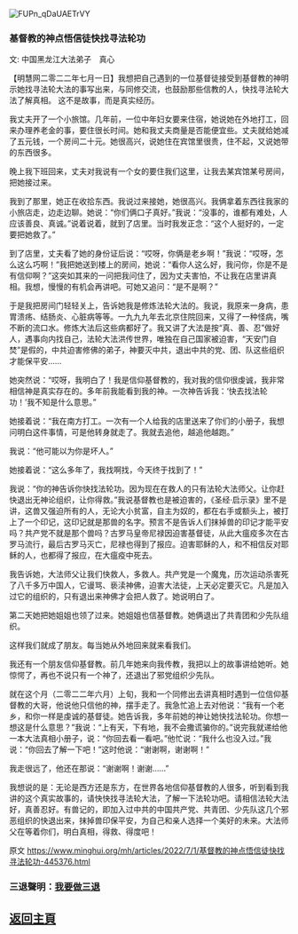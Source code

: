 ![FUPn_qDaUAETrVY](https://user-images.githubusercontent.com/79625284/176864447-0f7d5ef8-51b8-47a8-a904-612e65633f17.png)

### 基督教的神点悟信徒快找寻法轮功

文: 中国黑龙江大法弟子　真心 

【明慧网二零二二年七月一日】我想把自己遇到的一位基督徒接受到基督教的神明示她找寻法轮大法的事写出来，与同修交流，也鼓励那些信教的人，快找寻法轮大法了解真相。
这不是故事，而是真实经历。

我丈夫开了一个小旅馆。几年前，一位中年妇女要来住宿，她说她在外地打工，回来办理养老金的事，要住很长时间。她和我丈夫商量是否能便宜些。丈夫就给她减了五元钱，一个房间二十元。她很高兴，说她住在宾馆里很贵，住不起，又说她带的东西很多。

晚上我下班回来，丈夫对我说有一个女的要住我们这里，让我去某宾馆某号房间，把她接过来。

我到了那里，她正在收拾东西。我说过来接她，她很高兴。我俩拿着东西往我家的小旅店走，边走边聊。她说：“你们俩口子真好。”我说：“没事的，谁都有难处，人应该善良、真诚。”说着说着，就到了店里。当时我发正念：“这个人挺好的，一定要把她救了。”

到了店里，丈夫看了她的身份证后说：“哎呀，你俩是老乡啊！”我说：“哎呀，怎么这么巧啊！”我把她送到楼上的房间，她说：“看你人这么好，我问你，你是不是有信仰啊？”这突如其来的一问把我问住了，因为丈夫害怕，不让我在店里讲真相。我想，慢慢的有机会再讲吧。可她又追问：“是不是啊？”

于是我把房间门轻轻关上，告诉她我是修炼法轮大法的。我说，我原来一身病，患胃溃疡、结肠炎、心脏病等等。一九九九年去北京住院回来，又得了一种怪病，嘴不断的流口水。修炼大法后这些病都好了。我又讲了大法是按“真、善、忍”做好人，遇事向内找自己，法轮大法洪传世界，唯独在自己国家被迫害，“天安门自焚”是假的，中共迫害修佛的弟子，神要灭中共，退出中共的党、团、队这些组织才能保平安……

她突然说：“哎呀，我明白了！我是信仰基督教的，我对我的信仰很虔诚，我非常相信神是真实存在的。多年前我能看到我的神。一次神告诉我：‘快去找法轮功！’我不知是什么意思。”

她接着说：“我在南方打工。一次有一个人给我的店里送来了你们的小册子，我想问明白这件事情，可是他转身就走了。我就去追他，越追他越跑。”

我说：“他可能以为你是坏人。”

她接着说：“这么多年了，我找啊找，今天终于找到了！”

我说：“你的神告诉你快找法轮功。因为现在在救人的只有法轮大法师父。让你赶快退出无神论组织，让你得救。”我说基督教也是被迫害的，《圣经·启示录》里不是讲，这兽又强迫所有的人，无论大小贫富，自主为奴的，都在右手或额头上，被打上了一个印记，这印记就是那兽的名字。预言不是告诉人们抹掉兽的印记才能平安吗？共产党不就是那个兽吗？古罗马皇帝尼禄因迫害基督徒，从此大瘟疫多次在古罗马流行，最后古罗马灭亡，尼禄也得到了报应。迫害耶稣的人，和不相信反对耶稣的人，也都得了报应，在大瘟疫中死去。

我告诉她，大法师父让我们快救人，多救人。共产党是一个魔鬼，历次运动杀害死了八千多万中国人，它谩骂、亵渎神佛，迫害大法徒，上天必定要灭它。凡是加入过它的组织的，只有退出来神佛才会把人救了。她说明白了。

第二天她把她姐姐也领了过来。她姐姐也信基督教。她俩退出了共青团和少先队组织。

这样我们就成了朋友。每当她从外地回来就来看我们。

我还有一个朋友信仰基督教。前几年她来向我传教，我把以上的故事讲给她听。她惊愕了，再也不说只有一个神了，还退出了邪党组织少先队。

就在这个月（二零二二年六月）上旬，我和一个同修出去讲真相时遇到一位信仰基督教的大哥，他说他只信他的神，摆手走了。我急忙追上去对他说：“我有一个老乡，和你一样是虔诚的基督徒。她告诉我，多年前她的神让她快找法轮功。你想一想这是什么意思？”我说：“上有天，下有地，我不会撒谎骗你的。”说完我就递给他一本大法真相小册子，说：“你回去看一看吧。”他忙说：“我什么也没入过。”我说：“你回去了解一下吧！”这时他说：“谢谢啊，谢谢啊！”

我走很远了，他还在那说：“谢谢啊！谢谢……”

我想说的是：无论是西方还是东方，在世界各地信仰基督教的人很多，听到看到我讲的这个真实故事的，请快快找寻法轮大法，了解一下法轮功吧。请相信法轮大法好，真善忍好。有兽记的，即加入过中共的中国共产党、共青团、少先队这几个邪恶组织的快退出来，抹掉兽印保平安，为自己和亲人选择一个美好的未来。大法师父在等着你们，明白真相，得救、得度吧！

原文 https://www.minghui.org/mh/articles/2022/7/1/基督教的神点悟信徒快找寻法轮功-445376.html

### 三退聲明：[我要做三退](https://tuidang.epochtimes.com/)

## [返回主頁](https://git.io/Js3EY)
